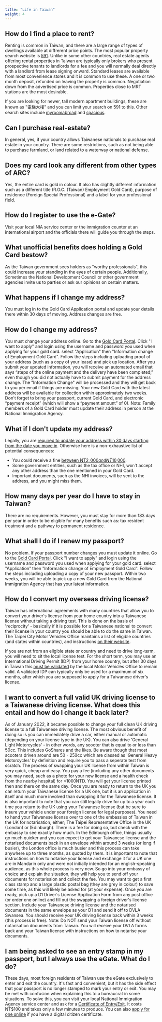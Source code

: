 ```yaml
---
title: "Life in Taiwan"
weight: 4
---
```

<!--- (c) Tom Fifield, licensed under a
Creative Commons Attribution-NonCommercial-ShareAlike 4.0 International License. -->

## How do I find a place to rent?
Renting is common in Taiwan, and there are a large range of types of dwellings available
 at diffrerent price points. The most popular property search website is [591](https://www.591.com.tw).
 Unlike in some other countries, real estate agents offering rental properties in Taiwan are typically
 only brokers who present prospective tenants to landlords for a fee and you will normally deal directly
 with a landlord from lease signing onward. Standard leases are available from most convenience
 stores and it is common to use these. A one or two month deposit, refunded on leaving the property
 is common. Negotiation down from the advertised price is common. Properties close to MRT stations
 are the most desirable.

If you are looking for newer, tall modern apartment buildings, these are known as "電梯大樓" and you
 can limit your search on 591 to this. Other search sites include [myroomabroad](https://myroomabroad.com)
 and [spacious](https://www.spacious.tw/zh-tw/c/%E5%8F%B0%E5%8C%97).

## Can I purchase real-estate?
In general, yes, if your country allows Taiwanese nationals to purchase real estate in your
 country. There are some restrictions, such as not being able to purchase farmland, or land
 related to a waterway or national defense.

## Does my card look any different from other types of ARC?
Yes, the entire card is gold in colour. It also has slightly different information such as a
 different title (R.O.C. (Taiwan) Employment Gold Card), purpose of residence (Foreign Special
 Professional) and a label for your professional field.

## How do I register to use the e-Gate?
Visit your local NIA service center or the immigration counter at an international airport and the
officials there will guide you through the steps.

## What unofficial benefits does holding a Gold Card bestow?
As the Taiwan government sees holders as "worthy professionals", this could increase your standing in
the eyes of certain people. Additionally, Sometimes the National Development Council or other
government agencies invite us to parties or ask our opinions on certain matters.

## What happens if I change my address?
You must log in to the Gold Card Application portal and update your details there within 30 days of
 moving. Address changes are free.

## How do I change my address?
You must change your address online. Go to the [Gold Card Portal](https://coa.immigration.gov.tw/coa-frontend/four-in-one/entry/golden-card).
 Click "I want to apply" and login using the username and password you used when applying for your
 gold card. select "Application" then "Information change of Employment Gold Card". Follow the steps
 including uploading proof of your address (such as a copy of your lease) and pick up location. After you submit your updated information, you will receive an automated email that says “steps of the online payment and the delivery have been completed,” even though you did not actually have to submit payment for the address change. The "Information Change" will be processed and they will get back to you per email if things are missing. Your new Gold Card with the 
latest address will be available for collection within approximately two weeks. Don't forget to bring your passport, current Gold Card, and electronic “payment receipt” (which will show a “payment amount” of 0).
Note: Family members of a Gold Card holder must update their address in person at the National Immigration Agency.

## What if I don't update my address?
Legally, you are [required to update your address within 30 days starting from the date you move in](https://law.moj.gov.tw/ENG/LawClass/LawSearchContent.aspx?pcode=D0080204&norge=10). Otherwise here is a non-exhaustive list of potential consequences: 

- You could receive a fine [between NT$2,000 and NT$10,000](https://law.moj.gov.tw/ENG/LawClass/LawSearchContent.aspx?pcode=D0080132&norge=85).
- Some government entities, such as the tax office or NHI, won't accept any other address
than the one mentioned in your Gold Card.
- Important documents, such as the NHI invoices, will be sent to the address, and you might
miss them.

## How many days per year do I have to stay in Taiwan?
There are no requirements. However, you must stay for more than 183 days per year in order to be
 eligible for many benefits such as: tax resident treatment and a pathway to permanent residence.

## What shall I do if I renew my passport?
No problem. If your passport number changes you must update it online. Go to the [Gold Card Portal](https://coa.immigration.gov.tw/coa-frontend/four-in-one/entry/golden-card).
 Click "I want to apply" and login using the username and password you used when applying for your
 gold card. select "Application" then "Information change of Employment Gold Card". Follow the steps
 including uploading a copy of your new passport. Within two weeks, you will be able to pick up a new
 Gold Card from the National Immigration Agency that has your latest information.

## How do I convert my overseas driving license?
Taiwan has international agreements with many countries that allow you to convert your driver's license
 from your home country into a Taiwanese license without taking a driving test. This is done on the
 basis of 'reciprocity' - basically if it is possible for a Taiwanese national to convert their license
 in your country you should be able to do the same in Taiwan. The Taipei City Motor Vehicles Office
 maintains a list of eligible countries (and states within countries), and instructions
 [on their website](https://tpcmv.thb.gov.tw/English/ServicesEng/LicenseEng/ManagementEng/ManagementEng02.htm).

If you are not from an eligible state or country and need to drive long-term, you will need to
 sit the local license test. For the short term, you may use an International Driving Permit (IDP) from
 your home country, but after 30 days in Taiwan this [must be validated](https://tpcmv.thb.gov.tw/english/ServicesEng/LicenseEng/ManagementEng/ManagementEng01.htm) by the local Motor Vehicles
 Office to remain valid. A validated IDP can typically only be used for a maximum of six months, 
 after which you are supposed to apply for a Taiwanese driver's license.

 ## I want to convert a full valid UK driving license to a Taiwanese driving license. What does this entail and how do I change it back later?
 As of January 2022, it became possible to change your full clean UK driving license to a full Taiwanese driving license.
 The most obvious benefit of doing so is you can immediately drive a car, either manual or automatic (depending on your license type in the UK).
 You can also drive 'General Light Motorcycles' - in other words, any scooter that is equal to or less than 50cc. This includes GoShares and the likes.
 Be aware though that most scooters driven around are 50 - 250cc which are classed as 'General Heavy Motorcycles' by definition and require you to pass a seperate test from scratch.
 The process of swapping your UK license from within Taiwan is very quick, cheap and easy. You pay a fee (including any other documents you may need, such as a photo for your new license and a health check from the nearby hospital) for <1000NTD. You will get your license printed then and there on the same day.
 Once you are ready to return to the UK you can return your Taiwanese license for a UK one, but it is an application in itself and much more involved than swapping it for the Taiwanese license. It is also important to note that you can still legally drive for up to a year each time you return to the UK using your Taiwanese license (but be sure to insure your vehicle under your foreign license for legal purposes).
 You need to hand your Taiwanese license over to one of the embassies of Taiwan in the UK for notarisation, either; The Taipei Representative Office in the UK (London) or (Edinburgh). There is a fee for doing so, but check with the embassy to see exactly how much.
 In the Edinburgh office, things usually go much quicker and you can expect to get your Taiwanese license and the notarised documents back in an envelope within around 3 weeks (or long if busier), the London office is much busier and this process can take anywhere up to three months, as quoted by them.
 It is important to note that instructions on how to notarise your license and exchange it for a UK one are in Mandarin only and were not initially intended for an english-speaking audience, as this whole process is very new. So go into your embassy of choice and explain the situation, they will help you to send off your documents for notarisaion and collect the fee. You may want to get a first class stamp and a large plastic postal bag (they are grey in colour) to save some time, as this will likely be asked for (at your expense).
 Once you are ready, pick up a D1 Driver's License Application Form from any post office (or order one online) and fill out the swapping a foreign driver's license section. Include your Taiwanese driving license and the notarised documents in the same envelope as your D1 and send it off to DVLA Swansea. You should receive your UK driving license back within 3 weeks (this process is free).
 Note: Do NOT send your Taiwan license off without notarisation documents from Taiwan. You will receive your DVLA forms back and your Taiwan license with instructions on how to notarise your documents.

## I am being asked to see an entry stamp in my passport, but I always use the eGate. What do I do?
These days, most foreign residents of Taiwan use the eGate exclusively to enter and exit the
 country. It's fast and convenient, but it has the side effect that your passport is no longer
 stamped to mark your entry or exit. You may be met with confusion when explaining this to a
 bureaucrat in some situations. To solve this, you can visit your local National Immigration
 Agency service center  and ask for a
 [Certificate of Entry/Exit](https://www.immigration.gov.tw/5475/5478/141465/141808/180164/).
 It costs NT$100 and takes only a few minutes to produce. You can also
 [apply for one online](https://ncp.immigration.gov.tw/niaweb/entryExitForeignQuery) if
 you have a digital citizen certificate.
